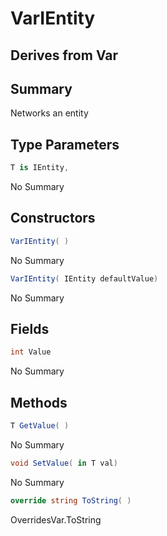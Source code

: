 # VarIEntity<T>

## Derives from Var

## Summary

Networks an entity
## Type Parameters

```c#
T is IEntity, 
```
No Summary
## Constructors

```c#
VarIEntity( ) 
```
No Summary
```c#
VarIEntity( IEntity defaultValue) 
```
No Summary
## Fields

```c#
int Value
```
No Summary
## Methods

```c#
T GetValue( ) 
```
No Summary
```c#
void SetValue( in T val) 
```
No Summary
```c#
override string ToString( ) 
```
OverridesVar.ToString
